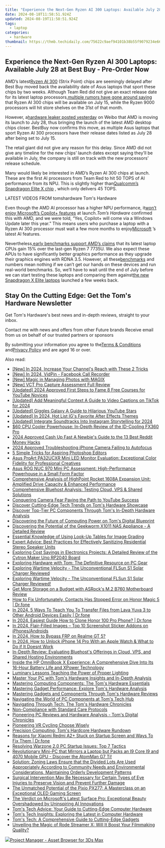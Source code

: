 ```yaml
---
title: "Experience the Next-Gen Ryzen AI 300 Laptops: Available July 28 at Best Buy - Pre-Order Now!"
date: 2024-08-18T11:58:51.924Z
updated: 2024-08-19T11:58:51.924Z
tags:
  - laptop
categories:
  - hardware
thumbnail: https://thmb.techidaily.com/75622c9aef94101b38b55f9079234e66e622d3109ffec37e17f1d6b6b883339d.jpg
---
```


## Experience the Next-Gen Ryzen AI 300 Laptops: Available July 28 at Best Buy - Pre-Order Now

AMD’s latest[Ryzen AI 300](https://tools.techidaily.com) (Strix Point) chips are seemingly delayed after Best Buy moved back the availability date of Asus laptops that sport these chips by two weeks. Although Team Red did not give an exact release date for its latest laptop processors,[multiple rumors have gone around saying](https://tools.techidaily.com) that Ryzen AI 300 chips will be available on July 15, while the Ryzen 9000 processors will hit store shelves on the 31st of that month.

 However, a[hardware leaker posted yesterday](https://tools.techidaily.com) on Weibo that AMD is moving its launch to July 28, thus bringing the launch of the latest AMD desktop chips closer. BestBuy now confirms this move, as multiple Asus laptops that sport Ryzen AI 300 processors have their release dates listed as July 28 after being set to July 15.

 The retail giant did not give any reason for this delay. Since AMD did not give any timeline for the new chips’ launch dates except saying they’ll be available in July, the company is still on track with the new processors’ release schedule.

 Many would likely be interested in AMD’s Ryzen AI 300 chips at launch. These are the first AI processors from Team Red to hit 50 TOPS of AI performance from its NPU. This is slightly higher than[Qualcomm’s Snapdragon Elite X chip](https://tools.techidaily.com) , which only delivers 45 TOPS.

 LATEST VIDEOS FROM tomshardware Tom's Hardware

 Even though the AMD AI processor has a higher NPU performance, it[won’t enjoy Microsoft’s Copilot+ features](https://tools.techidaily.com) at launch._Tom’s Hardware_ confirmed this with AMD, and we were told, “Yes, Copilot+ will come via a Windows Update later this year.” This means users who purchase a laptop with a Ryzen AI 300 processor must wait a few more months to enjoy[Microsoft](https://tools.techidaily.com) ’s latest AI features.

 Nevertheless,[early benchmarks support AMD’s claims](https://tools.techidaily.com) that its latest laptop CPUs gain 15% over the last-gen Ryzen 7 7735U. We also expect these APUs to have significantly better graphics performance as they upgrade their graphics engines with RDNA 3.5\. However, all these[benchmarks](https://tools.techidaily.com) and numbers mean nothing if we can’t get our hands on these devices and run real-world benchmarks. So, we’ll have to wait until the end of July before we can start testing these laptops and comparing them against[the new Snapdragon X Elite laptops](https://tools.techidaily.com) launched a few weeks back.

## Stay On the Cutting Edge: Get the Tom's Hardware Newsletter

 Get Tom's Hardware's best news and in-depth reviews, straight to your inbox.

 Contact me with news and offers from other Future brands  Receive email from us on behalf of our trusted partners or sponsors

 By submitting your information you agree to the[Terms & Conditions](https://futureplc.com/terms-conditions/) and[Privacy Policy](https://futureplc.com/privacy-policy/) and are aged 16 or over.

<ins class="adsbygoogle"
     style="display:block"
     data-ad-format="autorelaxed"
     data-ad-client="ca-pub-7571918770474297"
     data-ad-slot="1223367746"></ins>



<ins class="adsbygoogle"
     style="display:block"
     data-ad-client="ca-pub-7571918770474297"
     data-ad-slot="8358498916"
     data-ad-format="auto"
     data-full-width-responsive="true"></ins>

<span class="atpl-alsoreadstyle">Also read:</span>
<div><ul>
<li><a href="https://youtube-docs.techidaily.com/n-2024-increase-your-channels-reach-with-these-2-tricks/"><u>[New] In 2024, Increase Your Channel's Reach with These 2 Tricks</u></a></li>
<li><a href="https://facebook-clips.techidaily.com/new-in-2024-vidpin-facebook-call-recorder/"><u>[New] In 2024, VidPin - Facebook Call Recorder</u></a></li>
<li><a href="https://extra-support.techidaily.com/new-magic-in-managing-photos-with-magix/"><u>[New] Magic in Managing Photos with MAGIX</u></a></li>
<li><a href="https://screen-recording.techidaily.com/new-vct-pro-capture-assessment-full-review/"><u>[New] VCT Pro Capture Assessment  Full Review</u></a></li>
<li><a href="https://eaxpv-info.techidaily.com/updated-2024-approved-first-steps-to-fame-8-free-courses-for-youtube-novices/"><u>[Updated] 2024 Approved  First Steps to Fame  8 Free Courses for YouTube Novices</u></a></li>
<li><a href="https://tiktok-clips.techidaily.com/updated-add-meaningful-context-a-guide-to-video-captions-on-tiktok-for-2024/"><u>[Updated] Add Meaningful Context  A Guide to Video Captions on TikTok for 2024</u></a></li>
<li><a href="https://facebook-record-videos.techidaily.com/updated-giggles-galaxy-a-guide-to-hilarious-youtube-stars/"><u>[Updated] Giggles Galaxy  A Guide to Hilarious YouTube Stars</u></a></li>
<li><a href="https://instagram-clips.techidaily.com/updated-in-2024-hot-list-igs-favorite-after-effects-themes/"><u>[Updated] In 2024, Hot List  IG's Favorite After Effects Themes</u></a></li>
<li><a href="https://instagram-videos.techidaily.com/updated-integrate-soundtracks-into-instagram-storytelling-for-2024/"><u>[Updated] Integrate Soundtracks Into Instagram Storytelling for 2024</u></a></li>
<li><a href="https://hardware-reviews.techidaily.com/60-cpu-cooler-powerhouse-in-depth-review-of-the-id-cooling-fx360-pro/"><u>$60 CPU Cooler Powerhouse: In-Depth Review of the ID-Cooling FX360 Pro</u></a></li>
<li><a href="https://article-helps.techidaily.com/2024-approved-cash-up-fast-a-newbies-guide-to-the-13-best-reddit-money-hacks/"><u>2024 Approved  Cash Up Fast  A Newbie's Guide to the 13 Best Reddit Money Hacks</u></a></li>
<li><a href="https://fox-cloud.techidaily.com/2024-approved-troubleshooting-iphone-camera-failing-to-autofocus/"><u>2024 Approved  Troubleshooting iPhone Camera Failing to Autofocus</u></a></li>
<li><a href="https://extra-hints.techidaily.com/5-simple-tricks-for-aspiring-photoshop-editors/"><u>5 Simple Tricks for Aspiring Photoshop Editors</u></a></li>
<li><a href="https://hardware-reviews.techidaily.com/asus-proart-pa32ucxr-mini-led-monitor-evaluation-exceptional-color-fidelity-for-professional-creatives/"><u>Asus ProArt PA32UCXR Mini LED Monitor Evaluation: Exceptional Color Fidelity for Professional Creatives</u></a></li>
<li><a href="https://hardware-reviews.techidaily.com/asus-rog-nuc-970-mini-pc-assessment-high-performance-powerhouse-in-a-small-form-factor/"><u>Asus ROG NUC 970 Mini PC Assessment: High-Performance Powerhouse in a Small Form Factor</u></a></li>
<li><a href="https://hardware-reviews.techidaily.com/comprehensive-analysis-of-highpoint-rocket-1608a-expansion-unit-amplified-drive-capacity-and-enhanced-performance/"><u>Comprehensive Analysis of HighPoint Rocket 1608A Expansion Unit: Amplified Drive Capacity & Enhanced Performance</u></a></li>
<li><a href="https://hardware-reviews.techidaily.com/comprehensive-bluehost-analysis-testing-cloud-vps-and-shared-solutions/"><u>Comprehensive Bluehost Analysis: Testing Cloud, VPS & Shared Solutions</u></a></li>
<li><a href="https://youtube-videos.techidaily.com/conquering-camera-fear-paving-the-path-to-youtube-success/"><u>Conquering Camera Fear  Paving the Path to YouTube Success</u></a></li>
<li><a href="https://hardware-reviews.techidaily.com/discover-cutting-edge-tech-trends-on-toms-hardware-showcase/"><u>Discover Cutting-Edge Tech Trends on Tom's Hardware Showcase</u></a></li>
<li><a href="https://hardware-reviews.techidaily.com/discover-top-tier-pc-components-through-toms-in-depth-hardware-analysis/"><u>Discover Top-Tier PC Components Through Tom's In-Depth Hardware Analysis</u></a></li>
<li><a href="https://hardware-reviews.techidaily.com/discovering-the-future-of-computing-power-on-toms-digital-blueprint/"><u>Discovering the Future of Computing Power on Tom's Digital Blueprint</u></a></li>
<li><a href="https://hardware-reviews.techidaily.com/discovering-the-potential-of-the-geekworm-x1011-nas-appliance-a-detailed-review/"><u>Discovering the Potential of the Geekworm X1011 NAS Appliance - A Detailed Review</u></a></li>
<li><a href="https://extra-tips.techidaily.com/essential-knowledge-of-using-look-up-tables-for-image-grading/"><u>Essential Knowledge of Using Look-Up Tables for Image Grading</u></a></li>
<li><a href="https://tech-renaissance.techidaily.com/expert-advice-best-practices-for-effectively-sanitizing-residential-stereo-speaker-units/"><u>Expert Advice: Best Practices for Effectively Sanitizing Residential Stereo Speaker Units</u></a></li>
<li><a href="https://hardware-reviews.techidaily.com/exploring-cost-savings-in-electronics-projects-a-detailed-review-of-the-cytron-maker-uno-rp2040-board/"><u>Exploring Cost Savings in Electronics Projects: A Detailed Review of the Cytron Maker Uno RP2040 Board</u></a></li>
<li><a href="https://hardware-reviews.techidaily.com/exploring-hardware-with-tom-the-definitive-resource-on-pc-gear/"><u>Exploring Hardware with Tom: The Definitive Resource on PC Gear</u></a></li>
<li><a href="https://hardware-reviews.techidaily.com/exploring-wartime-velocity-the-unconventional-flsun-s1-solar-charger-reviewed/"><u>Exploring Wartime Velocity - The Unconventional FLSun S1 Solar Charger Reviewed</u></a></li>
<li><a href="https://hardware-reviews.techidaily.com/1723341739768-exploring-wartime-velocity-the-unconventional-flsun-s1-solar-charger-reviewed/"><u>Exploring Wartime Velocity - The Unconventional FLSun S1 Solar Charger Reviewed!</u></a></li>
<li><a href="https://hardware-reviews.techidaily.com/get-more-storage-on-a-budget-with-asrocks-m2-b760-motherboard-review/"><u>Get More Storage on a Budget with ASRock's M.2 B760 Motherboard Review</u></a></li>
<li><a href="https://howto.techidaily.com/how-to-fix-unfortunately-contacts-has-stopped-error-on-honor-magic-5-drfone-by-drfone-fix-android-problems-fix-android-problems/"><u>How to Fix Unfortunately, Contacts Has Stopped Error on Honor Magic 5 | Dr.fone</u></a></li>
<li><a href="https://android-transfer.techidaily.com/in-2024-5-ways-to-teach-you-to-transfer-files-from-lava-yuva-3-to-other-android-devices-easily-drfone-by-drfone-transfer-from-android-transfer-from-android/"><u>In 2024, 5 Ways To Teach You To Transfer Files from Lava Yuva 3 to Other Android Devices Easily | Dr.fone</u></a></li>
<li><a href="https://android-transfer.techidaily.com/in-2024-easiest-guide-how-to-clone-honor-100-pro-phone-drfone-by-drfone-transfer-from-android-transfer-from-android/"><u>In 2024, Easiest Guide How to Clone Honor 100 Pro Phone? | Dr.fone</u></a></li>
<li><a href="https://some-techniques.techidaily.com/in-2024-flair-filled-images-top-10-screenshot-sticker-addons-on-iphonesandroids/"><u>In 2024, Flair-Filled Images – Top 10 Screenshot Sticker Addons on iPhones/Androids</u></a></li>
<li><a href="https://bypass-frp.techidaily.com/in-2024-how-to-bypass-frp-on-realme-gt-5-by-drfone-android/"><u>In 2024, How to Bypass FRP on Realme GT 5?</u></a></li>
<li><a href="https://ios-unlock.techidaily.com/in-2024-how-to-unlock-iphone-14-pro-with-an-apple-watch-and-what-to-do-if-it-doesnt-work-by-drfone-ios/"><u>In 2024, How to Unlock iPhone 14 Pro With an Apple Watch & What to Do if It Doesnt Work</u></a></li>
<li><a href="https://hardware-reviews.techidaily.com/in-depth-review-evaluating-bluehosts-offerings-in-cloud-vps-and-shared-hosting-environments/"><u>In-Depth Review: Evaluating Bluehost's Offerings in Cloud, VPS, and Shared Hosting Environments</u></a></li>
<li><a href="https://hardware-reviews.techidaily.com/inside-the-hp-omnibook-x-experience-a-comprehensive-dive-into-its-16-hour-battery-life-and-xpower-technology/"><u>Inside the HP OmniBook X Experience: A Comprehensive Dive Into Its 16-Hour Battery Life and XPower Technology</u></a></li>
<li><a href="https://extra-lessons.techidaily.com/luminary-lessons-teaching-the-power-of-proper-lighting/"><u>Luminary Lessons  Teaching the Power of Proper Lighting</u></a></li>
<li><a href="https://hardware-reviews.techidaily.com/master-your-pc-with-toms-hardware-insights-and-in-depth-analysis/"><u>Master Your PC with Tom's Hardware Insights and In-Depth Analysis</u></a></li>
<li><a href="https://hardware-reviews.techidaily.com/mastering-computing-components-the-toms-hardware-essentials/"><u>Mastering Computing Components: The Tom's Hardware Essentials</u></a></li>
<li><a href="https://hardware-reviews.techidaily.com/mastering-gadget-performance-explore-toms-hardware-analysis/"><u>Mastering Gadget Performance: Explore Tom's Hardware Analysis</u></a></li>
<li><a href="https://hardware-reviews.techidaily.com/mastering-gadgets-and-components-through-toms-hardware-reviews/"><u>Mastering Gadgets and Components Through Tom's Hardware Reviews</u></a></li>
<li><a href="https://hardware-reviews.techidaily.com/navigating-the-world-of-pc-components-at-toms-tech-hub/"><u>Navigating the World of PC Components at Tom's Tech Hub</u></a></li>
<li><a href="https://hardware-reviews.techidaily.com/navigating-through-tech-the-toms-hardware-chronicles/"><u>Navigating Through Tech: The Tom's Hardware Chronicles</u></a></li>
<li><a href="https://hardware-reviews.techidaily.com/non-compliance-with-standard-care-protocols/"><u>Non-Compliance with Standard Care Protocols</u></a></li>
<li><a href="https://hardware-reviews.techidaily.com/pioneering-pc-reviews-and-hardware-analysis-toms-digital-chronicles/"><u>Pioneering PC Reviews and Hardware Analysis - Tom's Digital Chronicles</u></a></li>
<li><a href="https://extra-information.techidaily.com/pioneering-vr-cycling-choose-wisely/"><u>Pioneering VR Cycling  Choose Wisely</u></a></li>
<li><a href="https://hardware-reviews.techidaily.com/precision-computing-toms-hardcore-hardware-rundown/"><u>Precision Computing: Tom's Hardcore Hardware Rundown</u></a></li>
<li><a href="https://howto.techidaily.com/reasons-for-xiaomi-redmi-a2plus-stuck-on-startup-screen-and-ways-to-fix-them-drfone-by-drfone-fix-android-problems-fix-android-problems/"><u>Reasons for Xiaomi Redmi A2+ Stuck on Startup Screen and Ways To Fix Them | Dr.fone</u></a></li>
<li><a href="https://program-issues.techidaily.com/resolving-warzone-20-pc-startup-issues-top-7-tactics/"><u>Resolving Warzone 2.0 PC Startup Issues: Top 7 Tactics</u></a></li>
<li><a href="https://ai-video-apps.techidaily.com/1723262424984-revolutionary-mini-pc-that-mirrors-a-laptop-but-packs-an-i9-core-i9-and-4070-mobile-gpu-discover-the-atomman-g7-ti/"><u>Revolutionary Mini-PC that Mirrors a Laptop but Packs an I9 Core I9 and 4070 Mobile GPU - Discover the AtomMan G7 Ti!</u></a></li>
<li><a href="https://hardware-reviews.techidaily.com/solution-zoning-laws-ensure-that-the-divided-lots-are-used-appropriately-according-to-community-needs-and-environmental-considerations-maintaining-orderly-d21/"><u>Solution: Zoning Laws Ensure that the Divided Lots Are Used Appropriately According to Community Needs and Environmental Considerations, Maintaining Orderly Development Patterns</u></a></li>
<li><a href="https://hardware-reviews.techidaily.com/1723341683423-surgical-intervention-may-be-necessary-for-certain-types-of-eye-injuries-to-preserve-vision-and-prevent-further-damage/"><u>Surgical Intervention May Be Necessary for Certain Types of Eye Injuries to Preserve Vision and Prevent Further Damage</u></a></li>
<li><a href="https://hardware-reviews.techidaily.com/the-unmatched-potential-of-the-pixio-px277-a-masterclass-on-an-exceptional-oled-gaming-screen/"><u>The Unmatched Potential of the Pixio PX277: A Masterclass on an Exceptional OLED Gaming Screen</u></a></li>
<li><a href="https://hardware-reviews.techidaily.com/the-verdict-on-microsofts-latest-surface-pro-exceptional-beauty-overshadowed-by-uninspiring-ai-innovations/"><u>The Verdict on Microsoft's Latest Surface Pro: Exceptional Beauty Overshadowed by Uninspiring AI Innovations</u></a></li>
<li><a href="https://hardware-reviews.techidaily.com/toms-tech-advice-your-guide-to-cutting-edge-computer-hardware/"><u>Tom's Tech Advice: Your Guide to Cutting-Edge Computer Hardware</u></a></li>
<li><a href="https://hardware-reviews.techidaily.com/toms-tech-insights-exploring-the-latest-in-computer-hardware/"><u>Tom's Tech Insights: Exploring the Latest in Computer Hardware</u></a></li>
<li><a href="https://hardware-reviews.techidaily.com/toms-tech-a-comprehensive-guide-to-cutting-edge-gadgets/"><u>Tom's Tech: A Comprehensive Guide to Cutting-Edge Gadgets</u></a></li>
<li><a href="https://hardware-reviews.techidaily.com/unveiling-the-magic-of-rode-streamer-x-will-it-boost-your-filmmaking-quality/"><u>Unveiling the Magic of Rode Streamer X: Will It Boost Your Filmmaking Quality?</u></a></li>
</ul></div>

<!-- affiliate ads begin -->
<a href="https://secure.2checkout.com/order/checkout.php?PRODS=4709458&QTY=1&AFFILIATE=108875&CART=1"><img src="https://3d-kstudio.com/wp-content/uploads/2014/02/Project-Manager-3D-Models-4-800x800.jpg" border="0">Project Manager - Asset Browser for 3Ds Max</a>
<!-- affiliate ads end -->
